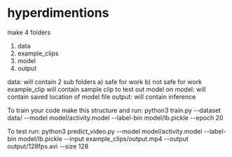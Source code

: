 # hyperdimentions

make 4 folders
1. data
2. example_clips
3. model
4. output

data: will contain 2 sub folders a) safe for work  b) not safe for work 
example_clip will contain sample clip to test out model on
model: will contain saved location of model file
output: will contain inference

To train your code make this structure and run:
 python3 train.py --dataset data/ --model model/activity.model --label-bin model/lb.pickle --epoch 20


To test run:
python3 predict_video.py --model model/activity.model --label-bin model/lb.pickle --input example_clips/output.mp4 --output output/128fps.avi --size 128
